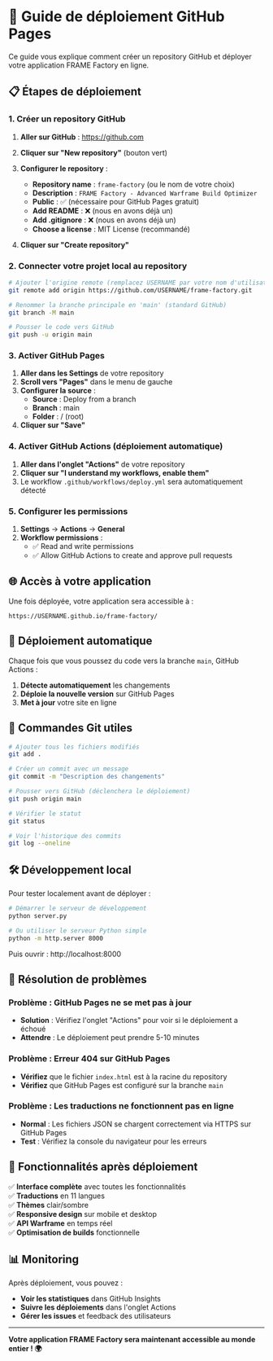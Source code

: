 # 🚀 Guide de déploiement GitHub Pages

Ce guide vous explique comment créer un repository GitHub et déployer votre application FRAME Factory en ligne.

## 📋 Étapes de déploiement

### 1. Créer un repository GitHub

1. **Aller sur GitHub** : https://github.com
2. **Cliquer sur "New repository"** (bouton vert)
3. **Configurer le repository** :
   - **Repository name** : `frame-factory` (ou le nom de votre choix)
   - **Description** : `FRAME Factory - Advanced Warframe Build Optimizer`
   - **Public** : ✅ (nécessaire pour GitHub Pages gratuit)
   - **Add README** : ❌ (nous en avons déjà un)
   - **Add .gitignore** : ❌ (nous en avons déjà un)
   - **Choose a license** : MIT License (recommandé)

4. **Cliquer sur "Create repository"**

### 2. Connecter votre projet local au repository

```bash
# Ajouter l'origine remote (remplacez USERNAME par votre nom d'utilisateur GitHub)
git remote add origin https://github.com/USERNAME/frame-factory.git

# Renommer la branche principale en 'main' (standard GitHub)
git branch -M main

# Pousser le code vers GitHub
git push -u origin main
```

### 3. Activer GitHub Pages

1. **Aller dans les Settings** de votre repository
2. **Scroll vers "Pages"** dans le menu de gauche
3. **Configurer la source** :
   - **Source** : Deploy from a branch
   - **Branch** : main
   - **Folder** : / (root)
4. **Cliquer sur "Save"**

### 4. Activer GitHub Actions (déploiement automatique)

1. **Aller dans l'onglet "Actions"** de votre repository
2. **Cliquer sur "I understand my workflows, enable them"**
3. Le workflow `.github/workflows/deploy.yml` sera automatiquement détecté

### 5. Configurer les permissions

1. **Settings** → **Actions** → **General**
2. **Workflow permissions** : 
   - ✅ Read and write permissions
   - ✅ Allow GitHub Actions to create and approve pull requests

## 🌐 Accès à votre application

Une fois déployée, votre application sera accessible à :
```
https://USERNAME.github.io/frame-factory/
```

## 🔄 Déploiement automatique

Chaque fois que vous poussez du code vers la branche `main`, GitHub Actions :
1. **Détecte automatiquement** les changements
2. **Déploie la nouvelle version** sur GitHub Pages
3. **Met à jour** votre site en ligne

## 📝 Commandes Git utiles

```bash
# Ajouter tous les fichiers modifiés
git add .

# Créer un commit avec un message
git commit -m "Description des changements"

# Pousser vers GitHub (déclenchera le déploiement)
git push origin main

# Vérifier le statut
git status

# Voir l'historique des commits
git log --oneline
```

## 🛠️ Développement local

Pour tester localement avant de déployer :

```bash
# Démarrer le serveur de développement
python server.py

# Ou utiliser le serveur Python simple
python -m http.server 8000
```

Puis ouvrir : http://localhost:8000

## 🔧 Résolution de problèmes

### Problème : GitHub Pages ne se met pas à jour
- **Solution** : Vérifiez l'onglet "Actions" pour voir si le déploiement a échoué
- **Attendre** : Le déploiement peut prendre 5-10 minutes

### Problème : Erreur 404 sur GitHub Pages
- **Vérifiez** que le fichier `index.html` est à la racine du repository
- **Vérifiez** que GitHub Pages est configuré sur la branche `main`

### Problème : Les traductions ne fonctionnent pas en ligne
- **Normal** : Les fichiers JSON se chargent correctement via HTTPS sur GitHub Pages
- **Test** : Vérifiez la console du navigateur pour les erreurs

## 🎯 Fonctionnalités après déploiement

✅ **Interface complète** avec toutes les fonctionnalités  
✅ **Traductions** en 11 langues  
✅ **Thèmes** clair/sombre  
✅ **Responsive design** sur mobile et desktop  
✅ **API Warframe** en temps réel  
✅ **Optimisation de builds** fonctionnelle  

## 📊 Monitoring

Après déploiement, vous pouvez :
- **Voir les statistiques** dans GitHub Insights
- **Suivre les déploiements** dans l'onglet Actions
- **Gérer les issues** et feedback des utilisateurs

---

**Votre application FRAME Factory sera maintenant accessible au monde entier ! 🌍**
